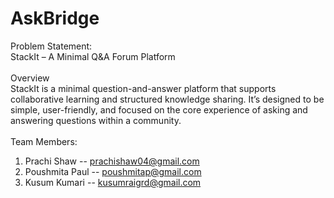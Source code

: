 # AskBridge
Problem Statement:</br>
StackIt – A Minimal Q&A Forum Platform</br>
</br>
Overview</br>
StackIt is a minimal question-and-answer platform that supports collaborative learning and structured knowledge sharing. It’s designed to be simple, user-friendly, and focused on the core experience of asking and answering questions within a community.</br>
</br>
Team Members:</br>
1. Prachi Shaw -- prachishaw04@gmail.com</br>
2. Poushmita Paul -- poushmitap@gmail.com</br>
3. Kusum Kumari -- kusumraigrd@gmail.com

